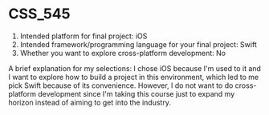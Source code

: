 # CSS_545

1. Intended platform for final project: iOS
2. Intended framework/programming language for your final project: Swift
3. Whether you want to explore cross-platform development: No

A brief explanation for my selections:
  I chose iOS because I'm used to it and I want to explore how to build a project in this environment, which led to me pick Swift because of its convenience. 
  However, I do not want to do cross-platform development since I'm taking this course just to expand my horizon instead of aiming to get into the industry.
